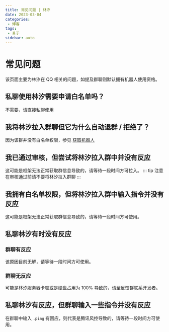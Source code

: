 ```yaml
---
title: 常见问题 | 林汐
date: 2023-03-04
categories:
 - 博客
tags:
 - 关于
sidebar: auto
---
```


# 常见问题
该页面主要为林汐在 QQ 相关的问题，如提及群聊则默认拥有机器人使用资格。

## 私聊使用林汐需要申请白名单吗？

不需要，请直接私聊使用

## 我将林汐拉入群聊但它为什么自动退群 / 拒绝了？

因为该群并没有白名单权限，参见 [获取机器人](/home.html#获取机器人)


## 我已通过审核，但尝试将林汐拉入群中并没有反应

这可能是框架无法正常获取群信息导致的，请等待一段时间方可拉入。
::: tip 注意
在审核通过前请不要将林汐拉入群聊
:::

## 我拥有白名单权限，但将林汐拉入群中输入指令并没有反应

这可能是框架无法正常获取群信息导致的，请等待一段时间方可使用。

## 私聊林汐有时没有反应


### 群聊有反应
该原因目前无解，请等待一段时间方可使用。

### 群聊无反应
可能是林汐服务器卡顿或是硬盘占用为 100% 导致的，请至反馈群联系开发者。

## 私聊林汐有反应，但群聊输入一些指令并没有反应

在群聊中输入 `.ping` 有回应，则代表是腾讯风控导致的，请等待一段时间方可使用。
